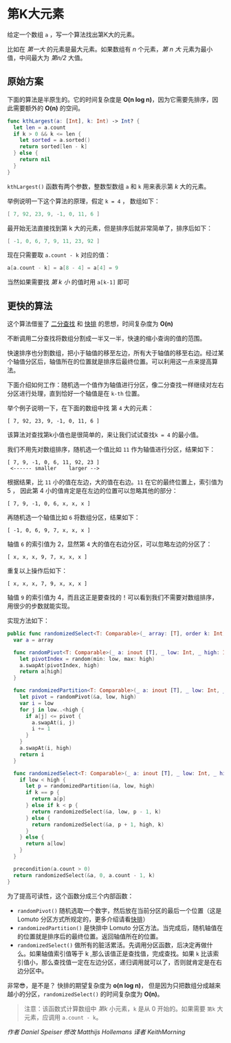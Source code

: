 # 第K大元素

给定一个数组 `a` ，写一个算法找出第K大的元素。

比如在 *第一大* 的元素是最大元素。如果数组有 *n* 个元素，*第 n 大* 元素为最小值，中间最大为 *第n/2* 大值。

## 原始方案

下面的算法是半原生的。它的时间复杂度是 **O(n log n)**，因为它需要先排序，因此需要额外的 **O(n)** 的空间。

```swift
func kthLargest(a: [Int], k: Int) -> Int? {
  let len = a.count
  if k > 0 && k <= len {
    let sorted = a.sorted()
    return sorted[len - k]
  } else {
    return nil
  }
}
```

`kthLargest()` 函数有两个参数，整数型数组 `a` 和 `k` 用来表示第 *k* 大的元素。  

举例说明一下这个算法的原理，假定 `k = 4` ， 数组如下： 

```swift
[ 7, 92, 23, 9, -1, 0, 11, 6 ]
```

最开始无法直接找到第 k 大的元素，但是排序后就非常简单了，排序后如下：

```swift
[ -1, 0, 6, 7, 9, 11, 23, 92 ]
```

现在只需要取 `a.count - k` 对应的值：

```swift
a[a.count - k] = a[8 - 4] = a[4] = 9
```

当然如果需要找 *第 k 小* 的值时用 `a[k-1]` 即可

## 更快的算法

这个算法借鉴了 [二分查找](../Binary%20Search/) 和 [快排](../Quicksort/)  的思想，时间复杂度为 **O(n)**

不断调用二分查找将数组分割成一半又一半，快速的缩小查询的值的范围。

快速排序也分割数组，把小于轴值的移至左边，所有大于轴值的移至右边。经过某个轴值分区后，轴值所在的位置就是排序后最终位置。可以利用这一点来提高算法。

下面介绍如何工作：随机选一个值作为轴值进行分区，像二分查找一样继续对左右分区进行处理，直到恰好一个轴值是在 `k-th` 位置。

举个例子说明一下，在下面的数组中找 第 `4`  大的元素：

	[ 7, 92, 23, 9, -1, 0, 11, 6 ]
该算法对查找第k小值也是很简单的，来让我们试试查找`k = 4` 的最小值。 

我们不用先对数组排序，随机选一个值比如 `11` 作为轴值进行分区，结果如下：

	[ 7, 9, -1, 0, 6, 11, 92, 23 ]
	 <------ smaller    larger -->

根据结果，比 `11` 小的值在左边，大的值在右边。`11` 在它的最终位置上，索引值为 5 ， 因此第 4 小的值肯定是在左边的位置可以忽略其他的部分：

	[ 7, 9, -1, 0, 6, x, x, x ]
再随机选一个轴值比如 `6` 将数组分区，结果如下：

	[ -1, 0, 6, 9, 7, x, x, x ]
轴值 `6` 的索引值为 2，显然第 `4` 大的值在右边分区，可以忽略左边的分区了：

	[ x, x, x, 9, 7, x, x, x ]
重复以上操作后如下：

	[ x, x, x, 7, 9, x, x, x ]
轴值 `9` 的索引值为 4，而且这正是要查找的！可以看到我们不需要对数组排序，用很少的步数就能实现。

实现方法如下：

```swift
public func randomizedSelect<T: Comparable>(_ array: [T], order k: Int) -> T {
  var a = array

  func randomPivot<T: Comparable>(_ a: inout [T], _ low: Int, _ high: Int) -> T {
    let pivotIndex = random(min: low, max: high)
    a.swapAt(pivotIndex, high)
    return a[high]
  }

  func randomizedPartition<T: Comparable>(_ a: inout [T], _ low: Int, _ high: Int) -> Int {
    let pivot = randomPivot(&a, low, high)
    var i = low
    for j in low..<high {
      if a[j] <= pivot {
        a.swapAt(i, j)
        i += 1
      }
    }
    a.swapAt(i, high)
    return i
  }

  func randomizedSelect<T: Comparable>(_ a: inout [T], _ low: Int, _ high: Int, _ k: Int) -> T {
    if low < high {
      let p = randomizedPartition(&a, low, high)
      if k == p {
        return a[p]
      } else if k < p {
        return randomizedSelect(&a, low, p - 1, k)
      } else {
        return randomizedSelect(&a, p + 1, high, k)
      }
    } else {
      return a[low]
    }
  }

  precondition(a.count > 0)
  return randomizedSelect(&a, 0, a.count - 1, k)
}
```

为了提高可读性，这个函数分成三个内部函数：

- `randomPivot()` 随机选取一个数字，然后放在当前分区的最后一个位置（这是Lomuto 分区方式所规定的，更多介绍请看[快排](../Quicksort/)）
- `randomizedPartition()` 是快排中 Lomuto 分区方法。当完成后，随机轴值在的位置就是排序后的最终位置。返回轴值所在的位置。
- `randomizedSelect()` 做所有的脏活累活。先调用分区函数，后决定再做什么。如果轴值索引值等于 k ,那么该值正是查找值，完成查找。如果 `k` 比该索引值小，那么查找值一定在左边分区，递归调用就可以了，否则就肯定是在右边分区中。

非常😎，是不是？ 快排的期望复杂度为 **o(n log n)**， 但是因为只把数组分成越来越小的分区，`randomizedSelect()` 的时间复杂度为 **O(n)**。

> 注意：该函数式计算数组中 *第k* 小元素，`k` 是从 0 开始的。如果需要 `第k` 大元素，应调用 `a.count - k`。

*作者 Daniel Speiser 修改 Matthijs Hollemans 译者 KeithMorning*

